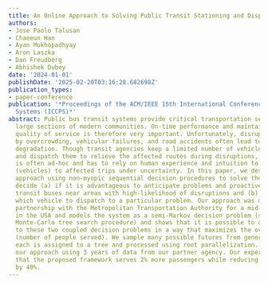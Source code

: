 ```yaml
---
title: An Online Approach to Solving Public Transit Stationing and Dispatch Problem
authors:
- Jose Paolo Talusan
- Chaeeun Han
- Ayan Mukhopadhyay
- Aron Laszka
- Dan Freudberg
- Abhishek Dubey
date: '2024-01-01'
publishDate: '2025-02-20T03:16:28.682698Z'
publication_types:
- paper-conference
publication: '*Proceedings of the ACM/IEEE 15th International Conference on Cyber-Physical
  Systems (ICCPS)*'
abstract: Public bus transit systems provide critical transportation services for
  large sections of modern communities. On-time performance and maintaining the reliable
  quality of service is therefore very important. Unfortunately, disruptions caused
  by overcrowding, vehicular failures, and road accidents often lead to service performance
  degradation. Though transit agencies keep a limited number of vehicles in reserve
  and dispatch them to relieve the affected routes during disruptions, the procedure
  is often ad-hoc and has to rely on human experience and intuition to allocate resources
  (vehicles) to affected trips under uncertainty. In this paper, we describe a principled
  approach using non-myopic sequential decision procedures to solve the problem and
  decide (a) if it is advantageous to anticipate problems and proactively station
  transit buses near areas with high-likelihood of disruptions and (b) decide if and
  which vehicle to dispatch to a particular problem. Our approach was developed in
  partnership with the Metropolitan Transportation Authority for a mid-sized city
  in the USA and models the system as a semi-Markov decision problem (solved as a
  Monte-Carlo tree search procedure) and shows that it is possible to obtain an answer
  to these two coupled decision problems in a way that maximizes the overall reward
  (number of people served). We sample many possible futures from generative models,
  each is assigned to a tree and processed using root parallelization. We validate
  our approach using 3 years of data from our partner agency. Our experiments show
  that the proposed framework serves 2% more passengers while reducing deadhead miles
  by 40%.
---
```

